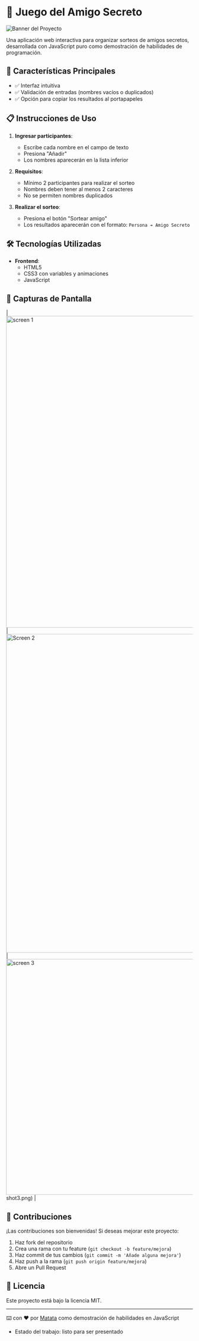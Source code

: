 # 🎁 Juego del Amigo Secreto

![Banner del Proyecto](https://github.com/user-attachments/assets/9431f35f-09ae-4435-b89b-c5929cf9c5e9)

Una aplicación web interactiva para organizar sorteos de amigos secretos, desarrollada con JavaScript puro como demostración de habilidades de programación.

## 🚀 Características Principales

- ✅ Interfaz intuitiva
- ✅ Validación de entradas (nombres vacíos o duplicados)
- ✅ Opción para copiar los resultados al portapapeles

## 📋 Instrucciones de Uso

1. **Ingresar participantes**:
   - Escribe cada nombre en el campo de texto
   - Presiona "Añadir"
   - Los nombres aparecerán en la lista inferior

2. **Requisitos**:
   - Mínimo 2 participantes para realizar el sorteo
   - Nombres deben tener al menos 2 caracteres
   - No se permiten nombres duplicados

3. **Realizar el sorteo**:
   - Presiona el botón "Sortear amigo"
   - Los resultados aparecerán con el formato: `Persona ➔ Amigo Secreto`

## 🛠️ Tecnologías Utilizadas

- **Frontend**:
  - HTML5 
  - CSS3 con variables y animaciones
  - JavaScript


## 📸 Capturas de Pantalla

|<img width="1523" height="842" alt="screen 1" src="https://github.com/user-attachments/assets/0892a270-a7d3-4636-b78f-01e1427d07bd" />
|<img width="1238" height="861" alt="Screen 2" src="https://github.com/user-attachments/assets/f9c027e7-f812-4c5f-bdb0-62a3648ee38b" />
|<img width="1291" height="637" alt="screen 3" src="https://github.com/user-attachments/assets/422520f3-52b3-4e8e-89b8-ba29a02d5f7a" />
shot3.png) |

## 🤝 Contribuciones

¡Las contribuciones son bienvenidas! Si deseas mejorar este proyecto:

1. Haz fork del repositorio
2. Crea una rama con tu feature (`git checkout -b feature/mejora`)
3. Haz commit de tus cambios (`git commit -m 'Añade alguna mejora'`)
4. Haz push a la rama (`git push origin feature/mejora`)
5. Abre un Pull Request

## 📄 Licencia

Este proyecto está bajo la licencia MIT.

---

⌨️ con ❤️ por [Matata](https://github.com/Matata1985) como demostración de habilidades en JavaScript

- Estado del trabajo: listo para ser presentado
